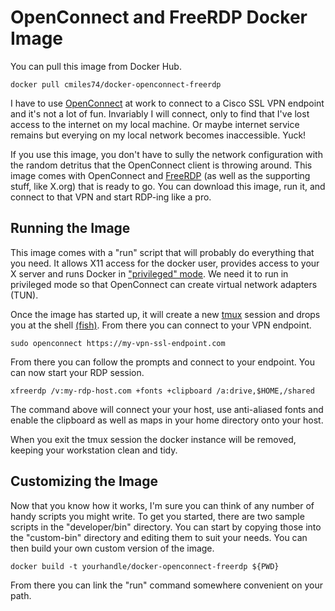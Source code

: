 OpenConnect and FreeRDP Docker Image
===================================================

You can pull this image from Docker Hub.

    docker pull cmiles74/docker-openconnect-freerdp
    
I have to use [OpenConnect][0] at work to connect to a Cisco SSL VPN endpoint
and it's not a lot of fun. Invariably I will connect, only to find that I've
lost access to the internet on my local machine. Or maybe internet service
remains but everying on my local network becomes inaccessible. Yuck!

If you use this image, you don't have to sully the network configuration with
the random detritus that the OpenConnect client is throwing around. This image
comes with OpenConnect and [FreeRDP][1] (as well as the supporting stuff, like
X.org) that is ready to go. You can download this image, run it, and connect to
that VPN and start RDP-ing like a pro.

Running the Image
-------------------

This image comes with a "run" script that will probably do everything that you
need. It allows X11 access for the docker user, provides access to your X server
and runs Docker in ["privileged" mode][2]. We need it to run in privileged mode so
that OpenConnect can create virtual network adapters (TUN).

Once the image has started up, it will create a new [tmux][3] session and drops
you at the shell [(fish)][4]. From there you can connect to your VPN endpoint.

    sudo openconnect https://my-vpn-ssl-endpoint.com
    
From there you can follow the prompts and connect to your endpoint. You can
now start your RDP session.

    xfreerdp /v:my-rdp-host.com +fonts +clipboard /a:drive,$HOME,/shared
    
The command above will connect your your host, use anti-aliased fonts and enable
the clipboard as well as maps in your home directory onto your host.

When you exit the tmux session the docker instance will be removed, keeping your
workstation clean and tidy.

Customizing the Image
------------------------

Now that you know how it works, I'm sure you can think of any number of handy
scripts you might write. To get you started, there are two sample scripts in the
"developer/bin" directory. You can start by copying those into the "custom-bin"
directory and editing them to suit your needs. You can then build your own
custom version of the image.

    docker build -t yourhandle/docker-openconnect-freerdp ${PWD}
  
From there you can link the "run" command somewhere convenient on your path.


[0]: http://www.infradead.org/openconnect/
[1]: http://www.freerdp.com/
[2]: https://docs.docker.com/engine/reference/run/#runtime-privilege-and-linux-capabilities
[3]: http://www.hamvocke.com/blog/a-quick-and-easy-guide-to-tmux/
[4]: https://fishshell.com/docs/current/tutorial.html
